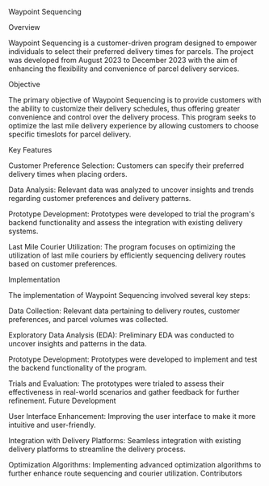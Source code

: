 Waypoint Sequencing


Overview

Waypoint Sequencing is a customer-driven program designed to empower individuals to select their preferred delivery times for parcels. The project was developed from August 2023 to December 2023 with the aim of enhancing the flexibility and convenience of parcel delivery services.


Objective

The primary objective of Waypoint Sequencing is to provide customers with the ability to customize their delivery schedules, thus offering greater convenience and control over the delivery process. This program seeks to optimize the last mile delivery experience by allowing customers to choose specific timeslots for parcel delivery.


Key Features

Customer Preference Selection: Customers can specify their preferred delivery times when placing orders.

Data Analysis: Relevant data was analyzed to uncover insights and trends regarding customer preferences and delivery patterns.

Prototype Development: Prototypes were developed to trial the program's backend functionality and assess the integration with existing delivery systems.

Last Mile Courier Utilization: The program focuses on optimizing the utilization of last mile couriers by efficiently sequencing delivery routes based on customer preferences.


Implementation

The implementation of Waypoint Sequencing involved several key steps:

Data Collection: Relevant data pertaining to delivery routes, customer preferences, and parcel volumes was collected.

Exploratory Data Analysis (EDA): Preliminary EDA was conducted to uncover insights and patterns in the data.

Prototype Development: Prototypes were developed to implement and test the backend functionality of the program.

Trials and Evaluation: The prototypes were trialed to assess their effectiveness in real-world scenarios and gather feedback for further refinement.
Future Development

User Interface Enhancement: Improving the user interface to make it more intuitive and user-friendly.

Integration with Delivery Platforms: Seamless integration with existing delivery platforms to streamline the delivery process.

Optimization Algorithms: Implementing advanced optimization algorithms to further enhance route sequencing and courier utilization.
Contributors

